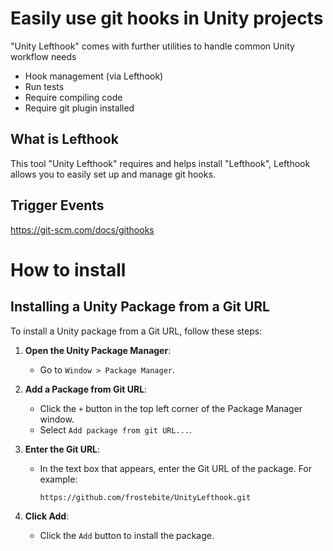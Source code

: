 # Easily use git hooks in Unity projects

"Unity Lefthook" comes with further utilities to handle common Unity workflow needs
- Hook management (via Lefthook)
- Run tests
- Require compiling code
- Require git plugin installed

## What is Lefthook
This tool "Unity Lefthook" requires and helps install "Lefthook", Lefthook allows you to easily set up and manage git hooks.

## Trigger Events
https://git-scm.com/docs/githooks

# How to install

## Installing a Unity Package from a Git URL

To install a Unity package from a Git URL, follow these steps:

1. **Open the Unity Package Manager**:
   - Go to `Window > Package Manager`.

2. **Add a Package from Git URL**:
   - Click the `+` button in the top left corner of the Package Manager window.
   - Select `Add package from git URL...`.

3. **Enter the Git URL**:
   - In the text box that appears, enter the Git URL of the package. For example:
     ```
     https://github.com/frostebite/UnityLefthook.git
     ```

4. **Click Add**:
   - Click the `Add` button to install the package.
